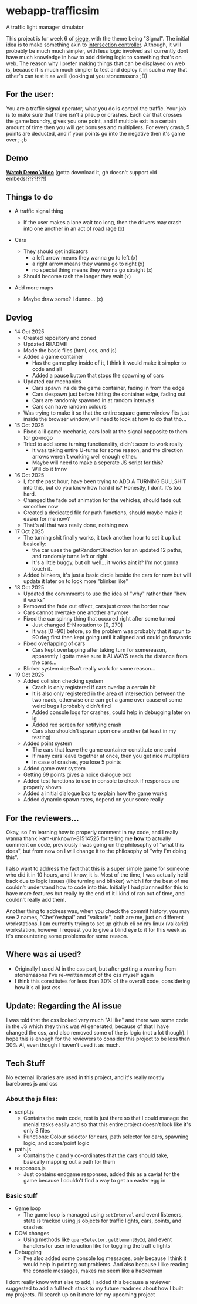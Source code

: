 # webapp-trafficsim
A traffic light manager simulator

This project is for week 6 of [siege](https://siege.hackclub.com), with the theme being "Signal". The initial idea is to make something akin to [intersection controller](https://play.google.com/store/apps/details?id=se.shadowtree.software.trafficbuilder&hl=en_GB&pli=1).
Although, it will probably be much much simpler, with less logic involved as I currently dont have much knowledge in how to add driving logic to something that's on web. The reason why I prefer making things that can be displayed on web is, because it is much much simpler to test and deploy it in such a way that other's can test it as welll (looking at you stonemasons ;D)

## For the user:
 
You are a traffic signal operator, what you do is control the traffic. Your job is to make sure that there isn't a pileup or crashes. Each car that crosses the game boundry, gives you one point, and if multiple exit in a certain amount of time then you will get bonuses and multipliers. For every crash, 5 points are deducted, and if your points go into the negative then it's game over ;-;b

## Demo

**[Watch Demo Video](./assets/demo.mp4)** (gotta download it, gh doesn't support vid embeds!?!??!??!)


## Things to do

- A traffic signal thing
    - If the user makes a lane wait too long, then the drivers may crash into one another in an act of road rage (x)
- Cars
    - They should get indicators
        - a left arrow means they wanna go to left (x)
        - a right arrow means they wanna go to right (x) 
        - no special thing means they wanna go straight (x)
    - Should become rash the longer they wait (x)

- Add more maps
    - Maybe draw some? I dunno... (x)


## Devlog

- 14 Oct 2025
    - Created repository and coned
    - Updated README
    - Made the basic files (html, css, and js)
    - Added a game container
        - Has the game play inside of it, I think it would make it simpler to code and all
        - Added a pause button that stops the spawning of cars
    - Updated car mechanics
        - Cars spawn inside the game container, fading in from the edge
        - Cars despawn just before hitting the container edge, fading out
        - Cars are randomly spawned in at random intervals
        - Cars can have random colours
    - Was trying to make it so that the entire square game window fits just inside the browser window, will need to look at how to do that tho...
- 15 Oct 2025
    - Fixed a lil game mechanic, cars look at the signal oppposite to them for go-nogo
    - Tried to add some turning functionality, didn't seem to work really
        - It was taking entire U-turns for some reason, and the direction arrows weren't working well enough either.
        - Maybe will need to make a seperate JS script for this?
        - Will do it tmrw
- 16 Oct 2025
    - I, for the past hour, have been trying to ADD A TURNING BULLSHIT into this, but do you know how hard it is? Honestly, I dont. It's too hard.
    - Changed the fade out animation for the vehicles, should fade out smoother now
    - Created a dedicated file for path functions, should maybe make it easier for me now?
    - That's all that was really done, nothing new
- 17 Oct 2025
    - The turning shit finally works, it took another hour to set it up but basically:
        - the car uses the getRandomDirection for an updated 12 paths, and randomly turns left or right.
        - It's a little buggy, but oh well... it works aint it? I'm not gonna touch it.
    - Added blinkers, it's just a basic circle beside the cars for now but will update it later on to look more "blinker like"
- 18 Oct 2025
    - Updated the commments to use the idea of "why" rather than "how it works"
    - Removed the fade out effect, cars just cross the border now
    - Cars cannot overtake one another anymore
    - Fixed the car spinny thing that occured right after some turned
        - Just changed E-N rotation to [0, 270]
        - It was [0 -90] before, so the problem was probably that it spun to 90 deg first then kept going until it aligned and could go forwards
    - Fixed overlapping of cars
        - Cars kept overlapping after taking turn for somereason, apparently I gotta make sure it ALWAYS reads the distance from the cars...
    - Blinker system doeBsn't really work for some reason...
- 19 Oct 2025
    - Added collision checking system
        - Crash is only registered if cars overlap a certain bit
        - It is also only registered in the area of intersection between the two roads, otherwise one can get a game over cause of some weird bugs I probably didn't find
        - Added console logs for crashes, could help in debugging later on ig
        - Added red screen for notifying crash
        - Cars also shouldn't spawn upon one another (at least in my testing)
    - Added point system
        - The cars that leave the game container constitute one point
        - If many cars leave together at once, then you get nice multipliers
        - In case of crashes, you lose 5 points
    - Added game over system
    - Getting 69 points gives a noice dialogue box
    - Added test functions to use in console to check if responses are properly shown
    - Added a initial dialogue box to explain how the game works
    - Added dynamic spawn rates, depend on your score really

## For the reviewers...

Okay, so I'm learning how to properly comment in my code, and I really wanna thank i-am-unknown-81514525 for telling me **how** to actually comment on code, previously I was going on the philosophy of "what this does", but from now on I will change it to the philosophy of "why I'm doing this". 


I also want to address the fact that this is a super simple game for someone who did it in 10 hours, and I know, it is. Most of the time, I was actually held back due to logic issues (like turning and blinker) which I for the best of me couldn't understand how to code into this. Initially I had plannned for this to have more features but really by the end of it I kind of ran out of time, and couldn't really add them.


Another thing to address was, when you check the commit history, you may see 2 names, "ChefYeshpal" and "valkarie", both are me, just on different workstations. I am currently trying to set up github cli on my linux (valkarie) workstation, however I request you to give a blind eye to it for this week as it's encountering some problems for some reason.

## Where was ai used?

- Originally I used AI in the css part, but after getting a warning from stonemasons I've re-written most of the css myself again
- I think this constitutes for less than 30% of the overall code, considering how it's all just css

## Update: Regarding the AI issue

I was told that the css looked very much "AI like" and there was some code in the JS which they think was AI generated, because of that I have changed the css, and also removed some of the js logic (not a lot though). I hope this is enough for the reviewers to consider this project to be less than 30% AI, even though I haven't used it as much.

## Tech Stuff

No external libraries are used in this project, and it's really mostly barebones js and css

### About the js files:

- script.js
    - Contains the main code, rest is just there so that I could manage the menial tasks easily and so that this entire project doesn't look like it's only 3 files
    - Functions: Colour selector for cars, path selector for cars, spawning logic, and score/point logic
- path.js
    - Contains the x and y co-ordinates that the cars should take, basically mapping out a path for them 
- responses.js
    - Just contains endgame responses, added this as a caviat for the game because I couldn't find a way to get an easter egg in

### Basic stuff

- Game loop
    - The game loop is managed using `setInterval` and event listeners, state is tracked using js objects for traffic lights, cars, points, and crashes
- DOM changes
    - Using methods like `querySelector`, `getElementById`, and event handlers for user interaction like for toggling the traffic lights
- Debugging
    - I've also added some console log messages, only because I think it would help in pointing out problems. And also because I like reading the console messages, makes me seem like a hackerman

I dont really know what else to add, I added this because a reviewer suggested to add a full tech stack to my future readmes about how I built my projects. I'll search up on it more for my upcoming project